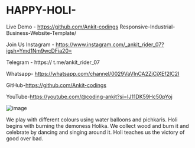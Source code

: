 # HAPPY-HOLI-
Live Demo - https://github.com/Ankit-codings Responsive-Industrial-Business-Website-Template/

Join Us Instagram - https://www.instagram.com/_ankit_rider_07?igsh=Ymd1Nm9wcDFia20=

Telegram - https:// t.me/ankit_rider_07

Whatsapp- https://whatsapp.com/channel/0029VaVInCA2ZjCjXEf2IC2I

GitHub-https://github.com/Ankit-codings

YouTube-https://youtube.com/@coding-ankit?si=IJ11DK59Hc50pYoj

![image](https://github.com/Ankit-codings/HAPPY-HOLI-/assets/164986214/0d910072-c25e-4c10-816f-dd7ec63edcc9)

We play with different colours using water balloons and pichkaris. Holi begins with burning the demoness Holika. We collect wood and burn it and celebrate by dancing and singing around it. Holi teaches us the victory of good over bad.
